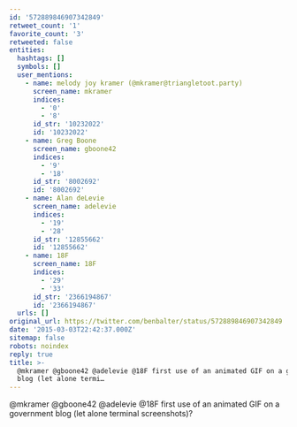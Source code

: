 ```yaml
---
id: '572889846907342849'
retweet_count: '1'
favorite_count: '3'
retweeted: false
entities:
  hashtags: []
  symbols: []
  user_mentions:
    - name: melody joy kramer (@mkramer@triangletoot.party)
      screen_name: mkramer
      indices:
        - '0'
        - '8'
      id_str: '10232022'
      id: '10232022'
    - name: Greg Boone
      screen_name: gboone42
      indices:
        - '9'
        - '18'
      id_str: '8002692'
      id: '8002692'
    - name: Alan deLevie
      screen_name: adelevie
      indices:
        - '19'
        - '28'
      id_str: '12855662'
      id: '12855662'
    - name: 18F
      screen_name: 18F
      indices:
        - '29'
        - '33'
      id_str: '2366194867'
      id: '2366194867'
  urls: []
original_url: https://twitter.com/benbalter/status/572889846907342849
date: '2015-03-03T22:42:37.000Z'
sitemap: false
robots: noindex
reply: true
title: >-
  @mkramer @gboone42 @adelevie @18F first use of an animated GIF on a government
  blog (let alone termi…
---
```


@mkramer @gboone42 @adelevie @18F first use of an animated GIF on a government blog (let alone terminal screenshots)?